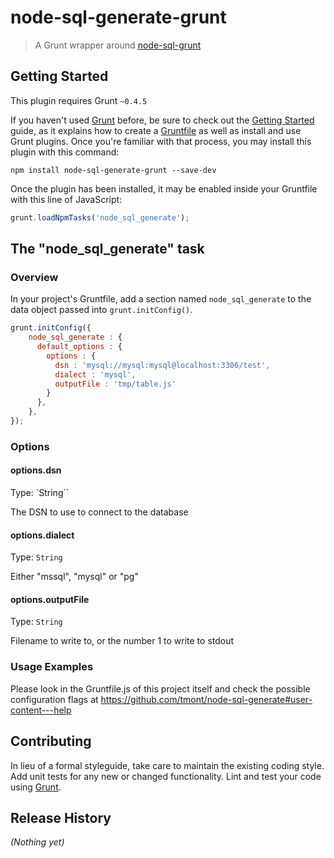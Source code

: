 # node-sql-generate-grunt

> A Grunt wrapper around [node-sql-grunt](https://github.com/tmont/node-sql-generate)

## Getting Started
This plugin requires Grunt `~0.4.5`

If you haven't used [Grunt](http://gruntjs.com/) before, be sure to check out the [Getting Started](http://gruntjs.com/getting-started) guide, as it explains how to create a [Gruntfile](http://gruntjs.com/sample-gruntfile) as well as install and use Grunt plugins. Once you're familiar with that process, you may install this plugin with this command:

```shell
npm install node-sql-generate-grunt --save-dev
```

Once the plugin has been installed, it may be enabled inside your Gruntfile with this line of JavaScript:

```js
grunt.loadNpmTasks('node_sql_generate');
```

## The "node_sql_generate" task

### Overview
In your project's Gruntfile, add a section named `node_sql_generate` to the data object passed into `grunt.initConfig()`.

```js
grunt.initConfig({
    node_sql_generate : {
      default_options : {
        options : {
          dsn : 'mysql://mysql:mysql@localhost:3306/test',
          dialect : 'mysql',
          outputFile : 'tmp/table.js'
        }
      },
    },
});
```

### Options

#### options.dsn
Type: `String``

The DSN to use to connect to the database

#### options.dialect
Type: `String`

Either "mssql", "mysql" or "pg"

#### options.outputFile
Type: `String`

Filename to write to, or the number 1 to write to stdout

### Usage Examples

Please look in the Gruntfile.js of this project itself and check the possible configuration flags at 
https://github.com/tmont/node-sql-generate#user-content---help


## Contributing
In lieu of a formal styleguide, take care to maintain the existing coding style. Add unit tests for any new or changed functionality. Lint and test your code using [Grunt](http://gruntjs.com/).

## Release History
_(Nothing yet)_
